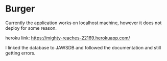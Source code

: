 # Burger
Currently the application works on localhost machine, however it does not deploy for some reason.

heroku link: https://mighty-reaches-22169.herokuapp.com/

I linked the database to JAWSDB and followed the documentation and still getting errors.
